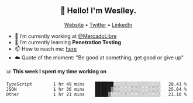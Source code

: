 <h2 align="center">👋 Hello! I'm Weslley.</h2>
<p align="center">
  <a href="http://weslleyneri.com.br">Website</a> •
  <a href="https://twitter.com/Weslley_Neri">Twitter</a> •
  <a href="https://www.linkedin.com/in/weslley-neri-3658908b">LinkedIn</a>
</p>


- 🔭 I’m currently working at [@MercadoLibre](https://github.com/mercadolibre)
- 🌱 I’m currently learning **Penetration Testing**
- 📫 How to reach me: [here](mailto:weslley39@gmail.com)
- ☁️ Quote of the moment: "Be good at something, get good or give up"

📊 **This week I spent my time working on**
<!--START_SECTION:waka-->

```text
TypeScript        1 hr 49 mins    ███████░░░░░░░░░░░░░░░░░░   28.41 %
JSON              1 hr 36 mins    ██████▒░░░░░░░░░░░░░░░░░░   25.04 %
Other             1 hr 21 mins    █████▒░░░░░░░░░░░░░░░░░░░   21.10 %
```

<!--END_SECTION:waka-->

<!-- Inspired by https://github.com/gruselhaus/gruselhaus -->